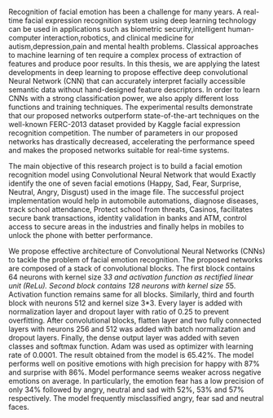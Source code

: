 Recognition of facial emotion has been a challenge for many years. A real-time facial expression recognition system using deep learning technology can be used in applications such as biometric security,intelligent human-computer interaction,robotics, and clinical medicine for autism,depression,pain and mental health problems. Classical approaches to machine learning of ten require a complex process of extraction of features and produce poor results. In this thesis, we are applying the latest developments in deep learning to propose effective deep convolutional Neural Network (CNN) that can accurately interpret facially accessible semantic data without hand-designed feature descriptors. In order to learn CNNs with a strong classification power, we also apply different loss functions and training techniques. The experimental results demonstrate that our proposed networks outperform state-of-the-art techniques on the well-known FERC-2013 dataset provided by Kaggle facial expression recognition competition. The number of parameters in our proposed networks has drastically decreased, accelerating the performance speed and makes the proposed networks suitable for real-time systems.


The main objective of this research project is to build a facial emotion recognition model using Convolutional Neural Network that would Exactly identify the one of seven facial emotions (Happy, Sad, Fear, Surprise, Neutral, Angry, Disgust) used in the image file. The successful project implementation would help in automobile automations, diagnose diseases, track school attendance, Protect school from threats, Casinos, facilitates secure bank transactions, identity validation in banks and ATM, control access to secure areas in the industries and finally helps in mobiles to unlock the phone with better performance.

 We propose effective architecture of Convolutional Neural Networks (CNNs) to tackle the problem of facial emotion recognition. The proposed networks are composed of a stack of convolutional blocks. The first block contains 64 neurons with kernel size 3*3 and activation function as rectified linear unit (ReLu). Second block contains 128 neurons with kernel size 5*5. Activation function remains same for all blocks. Similarly, third and fourth block with neurons 512 and kernel size 3*3. Every layer is added with normalization layer and dropout layer with ratio of 0.25 to prevent overfitting. After convolutional blocks, flatten layer and two fully connected layers with neurons 256 and 512 was added with batch normalization and dropout layers. Finally, the dense output layer was added with seven classes and softmax function. Adam was used as optimizer with learning rate of 0.0001. The result obtained from the model is 65.42%. The model performs well on positive emotions with high precision for happy with 87% and surprise with 86%. Model performance seems weaker across negative emotions on average. In particularly, the emotion fear has a low precision of only 34% followed by angry, neutral and sad with 52%, 53% and 57% respectively. The model frequently misclassified angry, fear sad and neutral faces.
